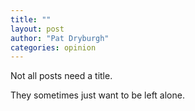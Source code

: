 ```yaml
---
title: ""
layout: post
author: "Pat Dryburgh"
categories: opinion
---
```


Not all posts need a title.

<!-- excerpt_separator -->

They sometimes just want to be left alone.